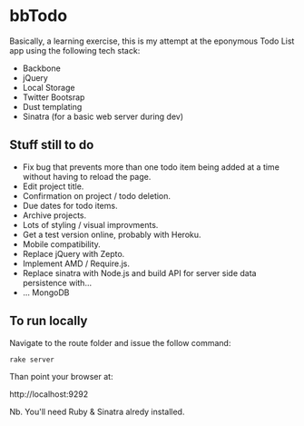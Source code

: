 # bbTodo

Basically, a learning exercise, this is my attempt at the eponymous Todo List app using the following tech stack:

* Backbone
* jQuery
* Local Storage
* Twitter Bootsrap
* Dust templating
* Sinatra (for a basic web server during dev)

## Stuff still to do

* Fix bug that prevents more than one todo item being added at a time without having to reload the page.
* Edit project title.
* Confirmation on project / todo deletion.
* Due dates for todo items.
* Archive projects.
* Lots of styling / visual improvments.
* Get a test version online, probably with Heroku.
* Mobile compatibility.
* Replace jQuery with Zepto.
* Implement AMD / Require.js.
* Replace sinatra with Node.js and build API for server side data persistence with...
* ... MongoDB

## To run locally

Navigate to the route folder and issue the follow command:

`rake server`

Than point your browser at:

http://localhost:9292

Nb. You'll need Ruby & Sinatra alredy installed.



